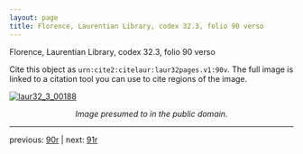 ```yaml
---
layout: page
title: Florence, Laurentian Library, codex 32.3, folio 90 verso
---
```


Florence, Laurentian Library, codex 32.3, folio 90 verso

Cite this object as `urn:cite2:citelaur:laur32pages.v1:90v`.  The full image is linked to a citation tool you can use to cite regions of the image.

[![laur32_3_00188](http://www.homermultitext.org/iipsrv?IIIF=/project/homer/pyramidal/deepzoom/citelaur/laur32imgs/v1/laur32_3_00188.tif/full/800,/0/default.jpg)](http://www.homermultitext.org/ict2/?urn=urn:cite2:citelaur:laur32imgs.v1:laur32_3_00188) 

<p style="text-align: center; font-style: italic;">Image presumed to in the public domain.</p>

---

previous: [90r](../90r/) | next: [91r](../91r/)